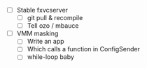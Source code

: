 - [ ] Stable fxvcserver
  - [ ] git pull & recompile
  - [ ] Tell ozo / mbauce
- [ ] VMM masking
  - [ ] Write an app
  - [ ] Which calls a function in ConfigSender
  - [ ] while-loop baby
